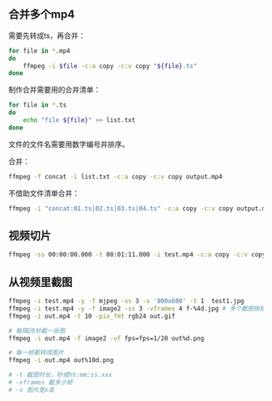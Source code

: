 ## 合并多个mp4

需要先转成ts，再合并：

```bash
for file in *.mp4
do
    ffmpeg -i $file -c:a copy -c:v copy "${file}.ts"
done
```

制作合并需要用的合并清单：

```bash
for file in *.ts
do
    echo "file ${file}" >> list.txt
done
```

文件的文件名需要用数字编号并排序。

合并：

```bash
ffmpeg -f concat -i list.txt -c:a copy -c:v copy output.mp4
```

不借助文件清单合并：

```bash
ffmpeg -i "concat:01.ts|02.ts|03.ts|04.ts" -c:a copy -c:v copy output.mp4
```

## 视频切片

```bash
ffmpeg -ss 00:00:00.000 -t 00:01:11.000 -i test.mp4 -c:a copy -c:v copy cut1.mp4 
```

## 从视频里截图

```bash
ffmpeg -i test.mp4 -y -f mjpeg -ss 3 -s '800x600' -t 1  test1.jpg
ffmpeg -i test.mp4 -y -f image2 -ss 3 -vframes 4 f-%4d.jpg # 多个截图按格式命名
ffmpeg -i out.mp4 -t 10 -pix_fmt rgb24 out.gif

# 每隔20秒截一张图
ffmpeg -i out.mp4 -f image2 -vf fps=fps=1/20 out%d.png

# 每一帧都转成图片
ffmpeg -i out.mp4 out%10d.png

# -t 截图时长，秒或hh:mm:ss.xxx
# -vframes 截多少帧
# -s 图片宽x高
```
